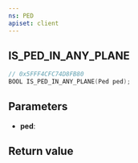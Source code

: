 ```yaml
---
ns: PED
apiset: client
---
```

## IS_PED_IN_ANY_PLANE

```c
// 0x5FFF4CFC74D8FB80
BOOL IS_PED_IN_ANY_PLANE(Ped ped);
```


## Parameters
* **ped**:

## Return value

